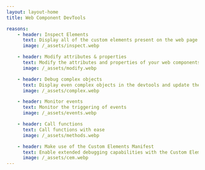 ```yaml
---
layout: layout-home
title: Web Component DevTools

reasons:
    - header: Inspect Elements
      text: Display all of the custom elements present on the web page
      image: /_assets/inspect.webp

    - header: Modify attributes & properties
      text: Modify the attributes and properties of your web components in real-time
      image: /_assets/modify.webp

    - header: Debug complex objects
      text: Display even complex objects in the devtools and update their properties as you please
      image: /_assets/complex.webp

    - header: Monitor events
      text: Monitor the triggering of events
      image: /_assets/events.webp

    - header: Call functions
      text: Call functions with ease
      image: /_assets/methods.webp

    - header: Make use of the Custom Elements Manifest
      text: Enable extended debugging capabilities with the Custom Elements Manifest
      image: /_assets/cem.webp
---
```




